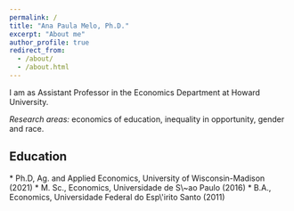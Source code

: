 ```yaml
---
permalink: /
title: "Ana Paula Melo, Ph.D."
excerpt: "About me"
author_profile: true
redirect_from: 
  - /about/
  - /about.html
---
```


I am as Assistant Professor in the Economics Department at Howard University.

<em> Research areas:</em> economics of education, inequality in opportunity, gender and race.

<h2>Education</h2>
* Ph.D, Ag. and Applied Economics, University of Wisconsin-Madison (2021)
* M. Sc., Economics, Universidade de S\~ao Paulo (2016)
* B.A., Economics, Universidade Federal do Esp\'irito Santo (2011)
